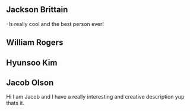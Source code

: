 ## Jackson Brittain
   -Is really cool and the best person ever!
## William Rogers
## Hyunsoo Kim
## Jacob Olson
 Hi I am Jacob and I have a really interesting and creative description yup thats it.

